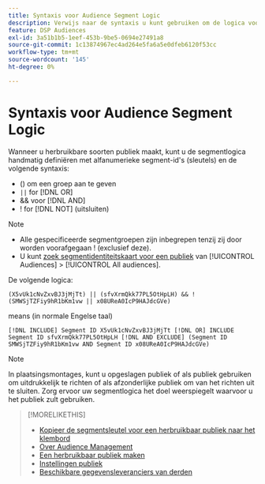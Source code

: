 ```yaml
---
title: Syntaxis voor Audience Segment Logic
description: Verwijs naar de syntaxis u kunt gebruiken om de logica voor publiekssegmenten te bepalen.
feature: DSP Audiences
exl-id: 3a51b1b5-1eef-453b-9be5-0694e27491a8
source-git-commit: 1c13874967ec4ad264e5fa6a5e0dfeb6120f53cc
workflow-type: tm+mt
source-wordcount: '145'
ht-degree: 0%

---
```


# Syntaxis voor Audience Segment Logic

Wanneer u herbruikbare soorten publiek maakt, kunt u de segmentlogica handmatig definiëren met alfanumerieke segment-id&#39;s (sleutels) en de volgende syntaxis:

* () om een groep aan te geven
* `||` for [!DNL OR] <!-- || escaped with backticks so Jenkins doesn't think it's a Markdown table -->
* &amp;&amp; voor [!DNL AND]
* ! for [!DNL NOT] (uitsluiten)

>[!NOTE]
>
>* Alle gespecificeerde segmentgroepen zijn inbegrepen tenzij zij door worden voorafgegaan ! (exclusief deze).
>* U kunt [zoek segmentidentiteitskaart voor een publiek](reusable-audience-clipboard.md) van [!UICONTROL Audiences] > [!UICONTROL All audiences].


De volgende logica:

```
(X5vUk1cNvZxvBJ3jMjTt) || (sfvXrmQkk77PL5OtHpLH) && !(SMWSjTZFiy9hR1bKm1vw || x08UReA0IcP9HAJdcGVe)
```

means (in normale Engelse taal)

```
[!DNL INCLUDE] Segment ID X5vUk1cNvZxvBJ3jMjTt [!DNL OR] INCLUDE Segment ID sfvXrmQkk77PL5OtHpLH [!DNL AND EXCLUDE] (Segment ID SMWSjTZFiy9hR1bKm1vw AND Segment ID x08UReA0IcP9HAJdcGVe)
```

>[!NOTE]
>
>In plaatsingsmontages, kunt u opgeslagen publiek of als publiek gebruiken om uitdrukkelijk te richten of als afzonderlijke publiek om van het richten uit te sluiten. Zorg ervoor uw segmentlogica het doel weerspiegelt waarvoor u het publiek zult gebruiken.

>[!MORELIKETHIS]
>
>* [Kopieer de segmentsleutel voor een herbruikbaar publiek naar het klembord](reusable-audience-clipboard.md)
>* [Over Audience Management](audience-about.md)
>* [Een herbruikbaar publiek maken](reusable-audience-create.md)
>* [Instellingen publiek](audience-settings.md)
>* [Beschikbare gegevensleveranciers van derden](third-party-data-providers.md)


